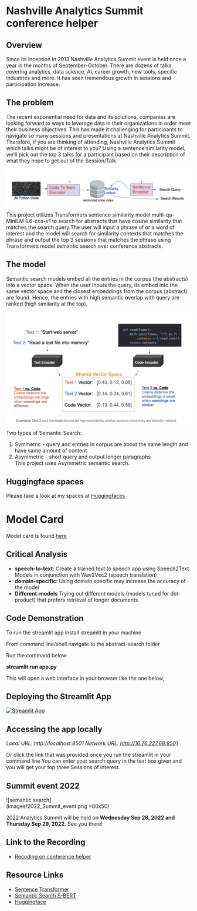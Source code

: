 # Nashville Analytics Summit conference helper

## Overview

Since its inception in 2013 Nashville Analytics Summit event is held once a year in the months of September-October. There are dozens of talks covering analytics, data science, AI, career growth, new tools, specific industries and more. It has seen tremendous growth in sessions and participation increase.

## The problem
The recent exponential need for data and its solutions, companies are looking forward to ways to leverage data in their organizations in order meet their business objectives. This has made it challenging for participants to navigate so many sessions and presentations at Nashville Analytics Summit. Therefore, if you are thinking of attending, Nashville Analytics Summit which talks might be of interest to you? Using a sentence similarity model, we'll pick out the top 3 talks for a participant based on their description of what they hope to get out of the Session/Talk.

![semantic search](images/searchquery.png)

This project utilizes Transformers sentence similarity model multi-qa-MiniLM-L6-cos-v1 to search for abstracts that have cosine similarity that matches the search query.The user will input a phrase of or a word of interest and the model will search for similarity contexts that matches the phrase and output the top 3 sessions that matches the phrase using Transformers model semantic search over conference abstracts.

## The model
Semantic search models embed all the entries in the corpus (the abstracts) into a vector space. When the user inputs the query, its embed into the same vector space and the closest embeddings from the corpus (abstract) are found. Hence, the entries with high semantic overlap with query are ranked (high similarity at the top).

![Cosine Similarity](images/cosinesimilarity.png)

Two types of Semantic Search:
1. Symmetric - query and entries in corpus are about the same length and have same amount of content
2. Asymmetric - short query and output longer paragraphs  
This project uses Asymmetric semantic search.

## Huggingface spaces

Please take a look at my spaces at [Huggingfaces](https://huggingface.co/spaces/PBusienei/Summit_app_demo)

# Model Card

Model card is found [here](https://huggingface.co/PBusienei/Nashville_Analytics_Summit_conference_helper)

## Critical Analysis
- **speech-to-text**: Create a trained text to speech app using Speech2Text Models in conjunction with Wav2Vec2 (speech translation)
- **domain-specific**: Using domain specific may increase the accuracy of the model
- **Different-models** Trying out different models (models tuned for dot-product) that prefers retrieval of longer documents


## Code Demonstration

To run the streamlit app install streamlit in your machine

From command line/shell navigate to the abstract-search folder

Run the command below:

**streamlit run app.py**

This will open a web interface in your browser like the one below;

## Deploying the Streamlit App
 [![Streamlit App](https://static.streamlit.io/badges/streamlit_badge_black_white.svg)](https://share.streamlit.io/pbusienei/conference_helper/app.py)

## Accessing the app locally
 *Local URL: http://localhost:8501*
  *Network URL: http://10.76.227.68:8501*

  Or click the link that was provided once you run the streamlit in your command line
  You can enter your search query in the text box given and you will get your top three Sessions of interest.

## Summit event  2022

<div style="width: 60%; height: 60%">

  ![semantic search](images/2022_Summit_event.png =60x50)

</div>


2022 Analytics Summit will be held on **Wednesday Sep 28, 2022 and Thursday Sep 29, 2022**. See you there!

## Link to the Recording
* [Recoding on conference helper](https://youtu.be/QeN8xrppVm0)

## Resource Links

* [Sentence Transformer](https://huggingface.co/sentence-transformers/multi-qa-MiniLM-L6-cos-v1)
* [Semantic Search S-BERT](https://medium.com/mlearning-ai/semantic-search-with-s-bert-is-all-you-need-951bc710e160)
* [Huggingface](https://huggingface.co/docs/hub/spaces)
